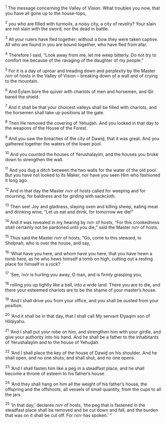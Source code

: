 <sup>1</sup> The message concerning the Valley of Vision. What troubles you now, that you have all gone up to the house-tops,

<sup>2</sup> you who are filled with turmoils, a noisy city, a city of revelry? Your slain are not slain with the sword, nor the dead in battle.

<sup>3</sup> All your rulers have fled together; without a bow they were taken captive. All who are found in you are bound together, who have fled from afar.

<sup>4</sup> Therefore I said, “Look away from me, let me weep bitterly. Do not try to comfort me because of the ravaging of the daughter of my people.”

<sup>5</sup> For it is a day of uproar and treading down and perplexity by the Master יהוה of hosts in the Valley of Vision – breaking down of a wall and of crying to the mountain.

<sup>6</sup> And Ĕylam bore the quiver with chariots of men and horsemen, and Qir bared the shield.

<sup>7</sup> And it shall be that your choicest valleys shall be filled with chariots, and the horsemen shall take up positions at the gate.

<sup>8</sup> Then He removed the covering of Yehuḏah. And you looked in that day to the weapons of the House of the Forest.

<sup>9</sup> And you saw the breaches of the city of Dawiḏ, that it was great. And you gathered together the waters of the lower pool.

<sup>10</sup> And you counted the houses of Yerushalayim, and the houses you broke down to strengthen the wall.

<sup>11</sup> And you dug a ditch between the two walls for the water of the old pool. But you have not looked to its Maker, nor have you seen Him who fashioned it long ago.

<sup>12</sup> And in that day the Master יהוה of hosts called for weeping and for mourning, for baldness and for girding with sackcloth.

<sup>13</sup> Then see! Joy and gladness, slaying oxen and killing sheep, eating meat and drinking wine, “Let us eat and drink, for tomorrow we die!”

<sup>14</sup> And it was revealed in my hearing by יהוה of hosts, “For this crookedness shall certainly not be pardoned until you die,” said the Master יהוה of hosts.

<sup>15</sup> Thus said the Master יהוה of hosts, “Go, come to this steward, to Sheḇnah, who is over the house, and say,

<sup>16</sup> ‘What have you here, and whom have you here, that you have hewn a tomb here, as he who hews himself a tomb on high, cutting out a resting place for himself in a rock?

<sup>17</sup> ‘See, יהוה is hurling you away, O man, and is firmly grasping you,

<sup>18</sup> rolling you up tightly like a ball, into a wide land. There you are to die, and there your esteemed chariots are to be the shame of your master’s house.

<sup>19</sup> ‘And I shall drive you from your office, and you shall be ousted from your position.

<sup>20</sup> ‘And it shall be in that day, that I shall call My servant Elyaqim son of Ḥilqiyahu.

<sup>21</sup> ‘And I shall put your robe on him, and strengthen him with your girdle, and give your authority into his hand. And he shall be a father to the inhabitants of Yerushalayim and to the house of Yehuḏah.

<sup>22</sup> ‘And I shall place the key of the house of Dawiḏ on his shoulder. And he shall open, and no one shuts; and shall shut, and no one opens.

<sup>23</sup> ‘And I shall fasten him like a peg in a steadfast place, and he shall become a throne of esteem to his father’s house.

<sup>24</sup> ‘And they shall hang on him all the weight of his father’s house, the offspring and the offshoots, all vessels of small quantity, from the cups to all the jars.

<sup>25</sup> ‘In that day,’ declares יהוה of hosts, ‘the peg that is fastened in the steadfast place shall be removed and be cut down and fall, and the burden that was on it shall be cut off. For יהוה has spoken.’ ”

